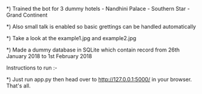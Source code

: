 *) Trained the bot for 3 dummy hotels
	- Nandhini Palace
	- Southern Star
	- Grand Continent

*) Also small talk is enabled so basic grettings can be handled automatically

*) Take a look at the example1.jpg and example2.jpg

*) Made a dummy database in SQLite which contain record from 26th January 2018 to 1st February 2018


Instructions to run :-

*) Just run app.py then head over to http://127.0.0.1:5000/ in your browser. That's all.